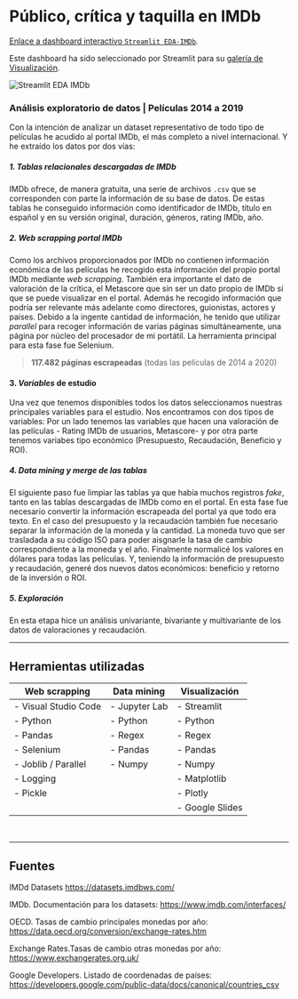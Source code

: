# Público, crítica y taquilla en IMDb
[Enlace a dashboard interactivo `Streamlit EDA-IMDb`](https://share.streamlit.io/casiopa/eda-imdb/main/src/utils/streamlit/EDA_IMDb_main.py).

Este dashboard ha sido seleccionado por Streamlit para su [galería de Visualización](https://streamlit.io/gallery?category=data-visualization).

![Streamlit EDA IMDb](https://repository-images.githubusercontent.com/390416155/3c606342-7ee0-47b4-9fb1-48008ef4039c)

### Análisis exploratorio de datos | Películas 2014 a 2019
Con la intención de analizar un dataset representativo de todo tipo de películas he acudido al portal IMDb, el más completo a nivel internacional. Y he extraído los datos por dos vías: 

##### 1. Tablas relacionales descargadas de IMDb
IMDb ofrece, de manera gratuita, una serie de archivos `.csv` que se corresponden con parte la información de su base de datos. De estas tablas he conseguido información como identificador de IMDb, título en español y en su versión original, duración, géneros, rating IMDb, año.

##### 2. *Web scrapping* portal IMDb
Como los archivos proporcionados por IMDb no contienen información económica de las películas he recogido esta información del propio portal IMDb mediante *web scrapping*. También era importante el dato de valoración de la crítica, el Metascore que sin ser un dato propio de IMDb sí que se puede visualizar en el portal. Además he recogido información que podría ser relevante más adelante como directores, guionistas, actores y países. Debido a la ingente cantidad de información, he tenido que utilizar *parallel* para recoger información de varias páginas simultáneamente, una página por núcleo del procesador de mi portátil. La herramienta principal para esta fase fue Selenium.
> **117.482 páginas escrapeadas** (todas las películas de 2014 a 2020)

#### 3. *Variables* de estudio
Una vez que tenemos disponibles todos los datos seleccionamos nuestras principales variables para el estudio.
Nos encontramos con dos tipos de variables: Por un lado tenemos las variables que hacen una valoración de las películas - Rating IMDb de usuarios, Metascore- y por otra parte tenemos variabes tipo económico (Presupuesto, Recaudación, Beneficio y ROI).

##### 4. *Data mining* y *merge* de las tablas
El siguiente paso fue limpiar las tablas ya que había muchos registros *fake*, tanto en las tablas descargadas de IMDb como en el portal.
En esta fase fue necesario convertir la información escrapeada del portal ya que todo era texto. En el caso del presupuesto y la recaudación también fue necesario separar la información de la moneda y la cantidad. La moneda tuvo que ser trasladada a su código ISO para poder aisgnarle la tasa de cambio correspondiente a la moneda y el año. Finalmente normalicé los valores en dólares para todas las películas.
Y, teniendo la información de presupuesto y recaudación, generé dos nuevos datos económicos: beneficio y retorno de la inversión o ROI.

##### 5. Exploración
En esta etapa hice un análisis univariante, bivariante y multivariante de los datos de valoraciones y recaudación.


---
## Herramientas utilizadas

| Web scrapping 		    | Data mining		    | Visualización  	|
|---			      		|---		    		|---		      	|
| - Visual Studio Code	    | - Jupyter Lab		    | - Streamlit		|
| - Python				    | - Python			    | - Python			|
| - Pandas				    | - Regex			    | - Regex			|
| - Selenium			    | - Pandas			    | - Pandas			|
| - Joblib / Parallel	    | - Numpy			    | - Numpy			|
| - Logging				    |   				    | - Matplotlib		|
| - Pickle				    |   				    | - Plotly			|
|   					    |   				    | - Google Slides	|

<p><br></p>

---
## Fuentes

IMDd Datasets
https://datasets.imdbws.com/

IMDb. Documentación para los datasets:
https://www.imdb.com/interfaces/

OECD. Tasas de cambio principales monedas por año:
https://data.oecd.org/conversion/exchange-rates.htm

Exchange Rates.Tasas de cambio otras monedas por año:
https://www.exchangerates.org.uk/

Google Developers. Listado de coordenadas de países:
https://developers.google.com/public-data/docs/canonical/countries_csv
